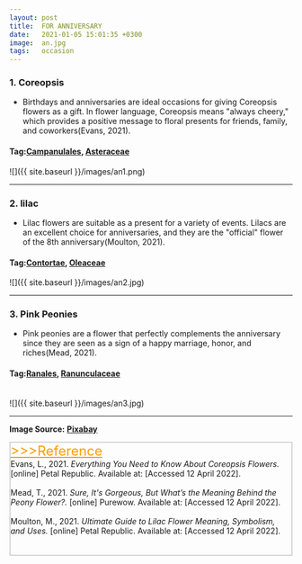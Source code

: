 ```yaml
---
layout: post
title:  FOR ANNIVERSARY
date:   2021-01-05 15:01:35 +0300
image:  an.jpg
tags:   occasion
---
```


### 1. Coreopsis
* Birthdays and anniversaries are ideal occasions for giving Coreopsis flowers as a gift. In flower language, Coreopsis means "always cheery," which provides a positive message to floral presents for friends, family, and coworkers(Evans, 2021).

#### Tag:[Campanulales](/campanulales), [Asteraceae](/asteraceae)
![]({{ site.baseurl }}/images/an1.png)
<br>

***

### 2. lilac
* Lilac flowers are suitable as a present for a variety of events. Lilacs are an excellent choice for anniversaries, and they are the "official" flower of the 8th anniversary(Moulton, 2021).

#### Tag:[Contortae](/contortae), [Oleaceae](/oleaceae)
![]({{ site.baseurl }}/images/an2.jpg)
<br>

***

### 3. Pink Peonies
* Pink peonies are a flower that perfectly complements the anniversary since they are seen as a sign of a happy marriage, honor, and riches(Mead, 2021). 

#### Tag:[Ranales](/ranales), [Ranunculaceae](/ranunculaceae)
<br>
![]({{ site.baseurl }}/images/an3.jpg)
<br>

***

__Image Source:__ <a href="https://pixabay.com/">__Pixabay__</a>


<html lang="en">
 
<head>
    <meta charset="UTF-8">
    <title>Title</title>
</head>
 
<body>
    <div style="border: 2px solid lightgray;">
    <a href="javascript:;" id="btn" style="font-size: 24px; font-style: bold; color:rgb(255, 157, 0);">
        >>>Reference</a>
    <span id="content">
        <br>
        Evans, L., 2021. <i>Everything You Need to Know About Coreopsis Flowers.</i> [online] Petal Republic. Available at: <https://www.petalrepublic.com/coreopsis-flowers/> [Accessed 12 April 2022].<br><br>
        Mead, T., 2021. <i>Sure, It's Gorgeous, But What’s the Meaning Behind the Peony Flower?.</i> [online] Purewow. Available at: <https://www.purewow.com/home/peony-flower-meaning> [Accessed 12 April 2022].<br><br>
        Moulton, M., 2021. <i>Ultimate Guide to Lilac Flower Meaning, Symbolism, and Uses.</i> [online] Petal Republic. Available at: <https://www.petalrepublic.com/lilac-flower/> [Accessed 12 April 2022].<br><br>
        <br>
    </span>
    </div>
    <script type="text/javascript">
        //获取button按钮
        var btn = document.getElementById('btn');
        //获取p
        var content = document.getElementById('content');
        //获取p中的内容
        var str = content.innerHTML;
        //定义一个变量，表示当前的状态（收缩、展开）
        var onOff = true; // true表示展开
        btn.onclick = function() {
            if (onOff) {
                content.innerHTML = str.substr(0, 0);
            } else {
                //说明当前状态是收缩的，需要展开
                content.innerHTML = str
            }
            onOff = !onOff; //每点击一次，改变一次展开、收缩状态
            return false; //阻止a标签的默认事件
        }
    </script>

</body>
 
</html>